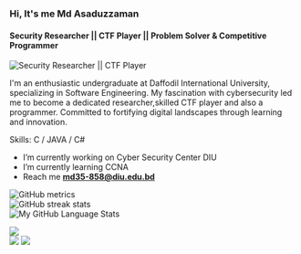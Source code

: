 ### Hi, It's me Md Asaduzzaman
#### Security Researcher || CTF Player || Problem Solver & Competitive Programmer
![Security Researcher || CTF Player](https://github.com/CrazyChickenDev/CrazyChickenDev/raw/master/assets/source.gif)

I'm an enthusiastic undergraduate at Daffodil International University, specializing in Software Engineering. My fascination with cybersecurity led me to become a dedicated researcher,skilled CTF player and also a programmer. Committed to fortifying digital landscapes through learning and innovation.

Skills: C / JAVA / C#

- I’m currently working on Cyber Security Center DIU 
- I’m currently learning CCNA
- Reach me <b>md35-858@diu.edu.bd</b>

![GitHub metrics](https://metrics.lecoq.io/MoAsaduzzaman)  
![GitHub streak stats](https://streak-stats.demolab.com/?user=MoAsaduzzaman)  
![My GitHub Language Stats](https://github-readme-stats.vercel.app/api/top-langs/?username=MoAsaduzzaman)

![](https://github-readme-streak-stats.herokuapp.com/?user=MoAsaduzzaman&theme=default&hide_border=false)<br/>
![](https://github-readme-stats.vercel.app/api/top-langs/?username=MoAsaduzzaman&theme=default&hide_border=false&include_all_commits=false&count_private=false&layout=compact)
[![](https://visitcount.itsvg.in/api?id=MoAsaduzzaman&icon=0&color=0)](https://visitcount.itsvg.in)










